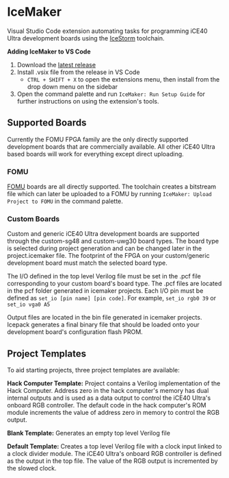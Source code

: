 # IceMaker
Visual Studio Code extension automating tasks for programming iCE40 Ultra development boards using the [IceStorm](https://github.com/YosysHQ/icestorm) toolchain.

**Adding IceMaker to VS Code**
1. Download the [latest release](https://github.com/conorm110/IceMaker/releases)
2. Install .vsix file from the release in VS Code
    * `CTRL + SHIFT + X` to open the extensions menu, then install from the drop down menu on the sidebar
3. Open the command palette and run `IceMaker: Run Setup Guide` for further instructions on using the extension's tools. 

## Supported Boards
Currently the FOMU FPGA family are the only directly supported development boards that are commercially available. All other iCE40 Ultra based boards will work for everything except direct uploading. 

### FOMU
[FOMU](https://tomu.im/fomu.html) boards are all directly supported. The toolchain creates a bitstream file which can later be uploaded to a FOMU by running `IceMaker: Upload Project to FOMU` in the command palette. 
### Custom Boards
Custom and generic iCE40 Ultra development boards are supported through the custom-sg48 and custom-uwg30 board types. The board type is selected during project generation and can be changed later in the project.icemaker file. The footprint of the FPGA on your custom/generic development board must match the selected board type. 

The I/O defined in the top level Verilog file must be set in the .pcf file corresponding to your custom board's board type. The .pcf files are located in the pcf folder generated in icemaker projects. Each I/O pin must be defined as `set_io [pin name] [pin code]`. For example, `set_io rgb0 39` or `set_io vga0 A5`

Output files are located in the bin file generated in icemaker projects. Icepack generates a final binary file that should be loaded onto your development board's configuration flash PROM. 

## Project Templates
To aid starting projects, three project templates are available:

**Hack Computer Template:** 
Project contains a Verilog implementation of the Hack Computer. Address zero in the hack computer's memory has dual internal outputs and is used as a data output to control the iCE40 Ultra's onboard RGB controller. The default code in the hack computer's ROM module increments the value of address zero in memory to control the RGB output.

**Blank Template:** 
Generates an empty top level Verilog file

**Default Template:** 
Creates a top level Verilog file with a clock input linked to a clock divider module. The iCE40 Ultra's onboard RGB controller is defined as the output in the top file. The value of the RGB output is incremented by the slowed clock. 